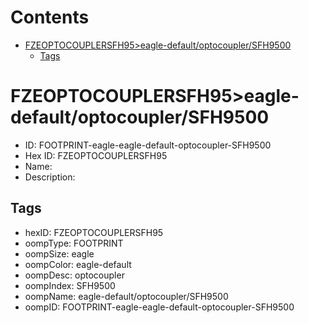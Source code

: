 



Contents
========

* [FZEOPTOCOUPLERSFH95>eagle-default/optocoupler/SFH9500](#fzeoptocouplersfh95eagle-defaultoptocouplersfh9500)
	* [Tags](#tags)

# FZEOPTOCOUPLERSFH95>eagle-default/optocoupler/SFH9500

- ID: FOOTPRINT-eagle-eagle-default-optocoupler-SFH9500
- Hex ID: FZEOPTOCOUPLERSFH95
- Name: 
- Description: 

## Tags

- hexID: FZEOPTOCOUPLERSFH95
- oompType: FOOTPRINT
- oompSize: eagle
- oompColor: eagle-default
- oompDesc: optocoupler
- oompIndex: SFH9500
- oompName: eagle-default/optocoupler/SFH9500
- oompID: FOOTPRINT-eagle-eagle-default-optocoupler-SFH9500
